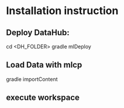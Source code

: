 # Installation instruction 

## Deploy DataHub:
cd <DH_FOLDER>
gradle  mlDeploy

## Load Data with mlcp
gradle importContent


## execute workspace 

